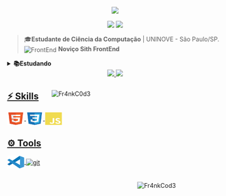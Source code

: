 <p align=center><img src="https://readme-typing-svg.herokuapp.com/?font=Press+Start+2P&pause=1000&color=B4061B&width=435&lines=Olá+pessoal!+👋;Me+chamo+Frank+William!;ou+Fr4nkC0d3;Prazer+em+conhece-los!;🤙🔥&center=true&size=19"></p>

<div align=center>
<a href="https://www.linkedin.com/in/ediclei-gonzaga/" alt="Linkedin"><img src="https://i.imgur.com/dZp5OcL.png" width="32px"/></a>  
<a href="mailto:gonzaga98ed@gmail.com" alt="Gmail"><img src="https://i.imgur.com/GQYGEs7.png" width="32px"/></a>
</div>

> 🎓**Estudante de Ciência da Computação** | UNINOVE - São Paulo/SP. <br>
> <img align="center" alt="FrontEnd" height="20" width="20" src="https://i.imgur.com/1bJrv0A.png"> **Noviço Sith FrontEnd** 
<details>
  <summary> <b>📚Estudando</b></summary> <br>
  <img height="120px" src="https://github-readme-stats.vercel.app/api/top-langs/?username=frankwill&layout=compact&langs_count=7&hide_border=true&theme=default&title_color=B4061B&text_color=878787&icon_color=58a6fe&cache_seconds=1800&bg_color=00000000" align="right"/>
- 📙 HTML <br>
- 📘 CSS <br>
- 📒 JavaScripit 
</details>


<div align="center">

  <a href="https://github.com/frankwill">
  <img height="150px" src="https://github-readme-stats.vercel.app/api?username=frankwill&show_icons=true&hide_border=true&count_private=true&bg_color=00000000&title_color=B4061B&text_color=878787&icon_color=B4061B&cache_seconds=1800"/>
  <img height="150px" src="https://github-readme-streak-stats.herokuapp.com/?user=frankwill&background=00000000&hide_border=true&stroke=878787&ring=B4061B&fire=B4061B&currStreakNum=878787&sideNums=878787&currStreakLabel=878787&sideLabels=878787&dates=878787"/>
    
</div>

<img src="https://i.im.ge/2022/08/23/OiaCy8.23123.gif" min-width="400px" max-width="400px" width="400px" align="right" alt="Fr4nkC0d3">

## ⚡ Skills    

  <img align="center" alt="HTML" height="30" width="40" src="https://raw.githubusercontent.com/devicons/devicon/master/icons/html5/html5-original.svg">
  <img align="center" alt="CSS" height="30" width="40" src="https://raw.githubusercontent.com/devicons/devicon/master/icons/css3/css3-original.svg">
  <img align="center" alt="Js" height="30" width="40" src="https://raw.githubusercontent.com/devicons/devicon/master/icons/javascript/javascript-plain.svg">
 
## ⚙ Tools

  <img align="center" alt="vs-code" height="30" width="40" src="https://github.com/devicons/devicon/blob/master/icons/vscode/vscode-original.svg">
  <img align="center" alt="git" height="30" width="40" src="https://raw.githubusercontent.com/jmnote/z-icons/master/svg/git.svg">
 
<br><img src="https://i.imgur.com/e5Cgkvi.gif" width="200px" align="right" alt="Fr4nkCod3"><br>
